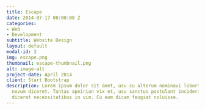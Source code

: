```yaml
---
title: Escape
date: 2014-07-17 00:00:00 Z
categories:
- Web
- Development
subtitle: Website Design
layout: default
modal-id: 2
img: escape.png
thumbnail: escape-thumbnail.png
alt: image-alt
project-date: April 2014
client: Start Bootstrap
description: Lorem ipsum dolor sit amet, usu cu alterum nominavi lobortis. At duo
  novum diceret. Tantas apeirian vix et, usu sanctus postulant inciderint ut, populo
  diceret necessitatibus in vim. Cu eum dicam feugiat noluisse.
---
```


